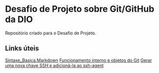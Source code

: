 # Desafio de Projeto sobre Git/GitHub da DIO
Repositório criado para o Desafio de Projeto.

## Links úteis
[Sintaxe_Basica.Markdown](https://www.markdownguide.org/basic-syntax/)
[Funcionamento interno e objetos do Git](https://git-scm.com/book/pt-br/v2/Funcionamento-Interno-do-Git-Objetos-do-Git)
[Gerar uma nova chave SSH e adicioná-la ao ssh-agent](https://docs.github.com/pt/authentication/connecting-to-github-with-ssh/generating-a-new-ssh-key-and-adding-it-to-the-ssh-agent)
